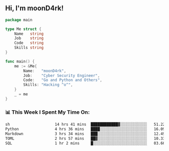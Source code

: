 <h2> Hi, I'm moonD4rk!</h2>

```go
package main

type Me struct {
	Name   string
	Job    string
	Code   string
	Skills string
}

func main() {
	me := &Me{
		Name:   "moonD4rk",
		Job:    "Cyber Security Engineer",
		Code:   "Go and Python and Others",
		Skills: "Hacking ^o^",
	}
	_ = me
}
```

<h3>📊 This Week I Spent My Time On:</h3>
<!-- <img align='right' src="https://github-readme-stats.vercel.app/api?username=moond4rk&show_icons=true&theme=radical", width="300" height="150"> -->

<!--START_SECTION:waka-->

```txt
sh                    14 hrs 41 mins  ████████████▓░░░░░░░░░░░░   51.22 %
Python                4 hrs 36 mins   ████░░░░░░░░░░░░░░░░░░░░░   16.09 %
Markdown              3 hrs 34 mins   ███░░░░░░░░░░░░░░░░░░░░░░   12.49 %
TOML                  2 hrs 57 mins   ██▓░░░░░░░░░░░░░░░░░░░░░░   10.33 %
SQL                   1 hr 2 mins     █░░░░░░░░░░░░░░░░░░░░░░░░   03.66 %
```

<!--END_SECTION:waka-->

